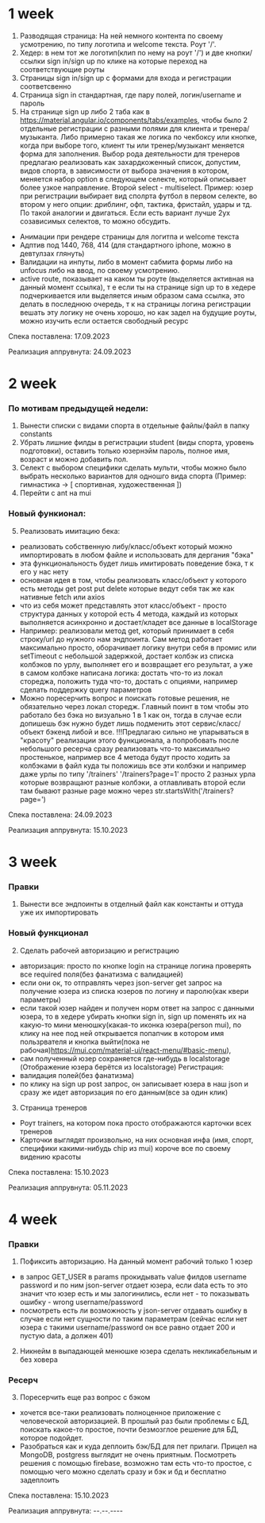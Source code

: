 # 1 week

1. Разводящая страница: На ней немного контента по своему усмотрению, по типу логотипа и welcome текста. Роут '/'.
2. Хедер: в нем тот же логотип(клип по нему на роут '/') и две кнопки/ссылки sign in/sign up по клике на которые переход на соответствующие роуты
3. Страницы sign in/sign up с формами для входа и регистрации соответсвенно
4. Страница sign in стандартная, где пару полей, логин/username и пароль
5. На странице sign up либо 2 таба как в https://material.angular.io/components/tabs/examples, чтобы было 2 отдельные регистрации с разными полями для клиента и тренера/музыканта. Либо примерно такая же логика по чекбоксу или кнопке, когда при выборе того, клиент ты или тренер/музыкант меняется форма для заполнения. Выбор рода деятельности для тренеров предлагаю реализовать как захардкоженный список, допустим, видов спорта, в зависимости от выбора значения в котором, меняется набор option в следующем селекте, который описывает более узкое направление. Второй select - multiselect. Пример: юзер при регистрации выбирает вид сполрта футбол в первом селекте, во втором у него опции: дриблинг, офп, тактика, фристайл, удары и тд. По такой аналогии и двигаться. Если есть вариант лучше 2ух созависимых селектов, то можно обсудить.

- Анимации при рендере страницы для логитпа и welcome текста
- Адптив под 1440, 768, 414 (для стандартного iphone, можно в девтулзах глянуть)
- Валидации на инпуты, либо в момент сабмита формы либо на unfocus либо на ввод, по своему усмотрению.
- active route, показывает на каком ты роуте (выделяется активная на данный момент ссылка), т е если ты на странице sign up то в хедере подчеркивается или выделяется иным образом сама ссылка, это делать в последнюю очередь, т к на страницы логина регистрации вешать эту логику не очень хорошо, но как задел на будущие роуты, можно изучить если остается свободный ресурс

Спека поставлена: 17.09.2023

Реализация аппрувнута: 24.09.2023

# 2 week

### По мотивам предыдущей недели:

1. Вынести списки с видами спорта в отдельные файлы/файл в папку constants
2. Убрать лишние филды в регистрации student (виды спорта, уровень подготовки), оставить только юзернэйм пароль, полное имя, возраст и можно добавить пол.
3. Селект с выбором специфики сделать мульти, чтобы можно было выбрать несколько вариантов для одношго вида спорта (Пример: гимнастика -> [ спортивная, художественная ])
4. Перейти с ant на mui

### Новый функионал:

5. Реализовать имитацию бека:

- реализовать собственную либу/класс/объект который можно импортировать в любом файле и использовать для дергания "бэка"
- эта функциональность будет лишь имитировать поведение бэка, т к его у нас нету
- основная идея в том, чтобы реализовать класс/объект у которого есть методы get post put delete которые ведут себя так же как нативные fetch или axios
- что из себя может представлять этот класс/объект - просто структура данных у которой есть 4 метода, каждый из которых выполняется асинхронно и достает/кладет все данные в localStorage
- Например: реализовали метод get, который принимает в себя строку/url до нужного нам эндпоинта. Сам метод работает максимально просто, оборачивает логику внутри себя в промис или setTimeout с небольшой задержкой, достает колбэк из списка колбэков по урлу, выполняет его и возвращает его результат, а уже в самом колбэке написана логика: достать что-то из локал стореджа, положить туда что-то, достать с опциями, например сделать поддержку query параметров
- Можно поресерчить вопрос и поискать готовые решения, не обязательно через локал сторедж. Главный поинт в том чтобы это работало без бэка но визуально 1 в 1 как он, тогда в случае если допишешь бэк нужно будет лишь подменить этот сервис/класс/объект бэкенд либой и все.
  !!!Предлагаю сильно не упарываться в "красоту" реализации этого функционала, а попробовать после небольшого ресерча сразу реализовать что-то максимально простенькое, например все 4 метода будут просто ходить за колбэками в файл куда ты положишь все эти колбэки и например даже урлы по типу '/trainers' '/trainers?page=1' просто 2 разных урла которые возвращают разные колбэки, а отлавливать второй если там бывают разные page можно через str.startsWith('/trainers?page=')

Спека поставлена: 24.09.2023

Реализация аппрувнута: 15.10.2023

# 3 week

### Правки

1. Вынести все эндпоинты в отделный файл как константы и оттуда уже их импортировать

### Новый функционал

2. Сделать рабочей авторизацию и регистрацию

- авторизация: просто по кнопке login на странице логина проверять все required поля(без фанатизма с валидацией)
- если они ок, то отправлять через json-server get запрос на получение юзера из списка юзеров по логину и паролю(как квери параметры)
- если такой юзер найден и получен норм ответ на запрос с данными юзера, то в хедере убирать кнопки sign in, sign up поменять их на какую-то мини менюшку(какая-то иконка юзера(person mui), по клику на нее под ней открывается попапчик в котором имя пользрвателя и кнопка выйти(пока не рабочая)https://mui.com/material-ui/react-menu/#basic-menu),
- сам полученный юзер сохраняется где-нибудь в localstorage (Отображение юзера берётся из localstorage)
  Регистрация:
- валидация полей(без фанатизма)
- по клику на sign up post запрос, он записывает юзера в наш json и сразу же идет авторизация по его данным(все за один клик)

3. Страница тренеров

- Роут trainers, на котором пока просто отображаются карточки всех тренеров
- Карточки выглядят произвольно, на них основная инфа (имя, спорт, специфики какими-нибудь chip из mui) короче все по своему видению красоты

Спека поставлена: 15.10.2023

Реализация аппрувнута: 05.11.2023

# 4 week

### Правки

1. Пофиксить авторизацию. На данный момент рабочий только 1 юзер

- в запрос GET_USER в params прокидывать value филдов username password и по ним json-server отдает юзера, если data есть то это значит что юзер есть и мы залогинились, если нет - то показывать ошибку - wrong username/password
- посмотреть есть ли возможность у json-server отдавать ошибку в случае если нет сущности по таким параметрам (сейчас если нет юзера с такими username/password он все равно отдает 200 и пустую data, а должен 401)

2. Никнейм в выпадающей менюшке юзера сделать некликабельным и без ховера

### Ресерч

3. Поресерчить еще раз вопрос с бэком

- хочется все-таки реализовать полноценное приложение с человеческой авторизацией. В прошлый раз были проблемы с БД, поискать какое-то простое, почти безмозглое решение для БД, которое подойдет.
- Разобраться как и куда деплоить бэк/БД для пет прилаги. Прицел на MongoDB, postgress выглядит не очень приятным. Посмотреть решения с помощью firebase, возможно там есть что-то простое, с помощью чего можно сделать сразу и бэк и бд и бесплатно задеплоить

Спека поставлена: 15.10.2023

Реализация аппрувнута: --.--.----
